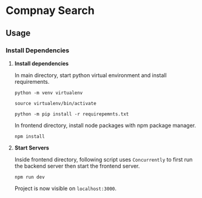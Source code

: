 # Compnay Search

## Usage
### Install Dependencies
1.  **Install dependencies**

    In main directory, start python virtual environment and install requirements.

    ```shell
    python -m venv virtualenv

    source virtualenv/bin/activate

    python -m pip install -r requirepemnts.txt
    ```
    In frontend directory, install node packages with npm package manager.

    ```shell
    npm install
    ```

2. **Start Servers**

    Inside frontend directory, following script uses `Concurrently` to first run the backend server then start the frontend server.

    ```shell
    npm run dev
    ```

    Project is now visible on `localhost:3000`.